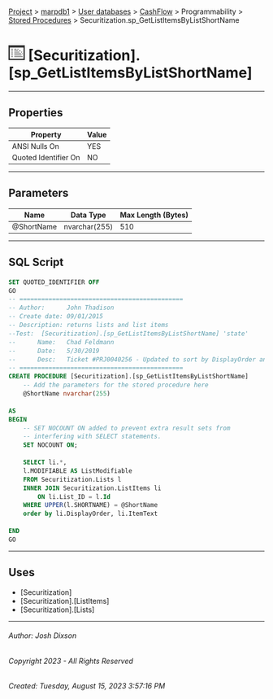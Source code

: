 #### 

[Project](../../../../../index.md) > [marpdb1](../../../../index.md) > [User databases](../../../index.md) > [CashFlow](../../index.md) > Programmability > [Stored Procedures](Stored_Procedures.md) > Securitization.sp_GetListItemsByListShortName

# ![Stored Procedures](../../../../../Images/StoredProcedure32.png) [Securitization].[sp_GetListItemsByListShortName]

---

## <a name="#properties"></a>Properties

| Property | Value |
|---|---|
| ANSI Nulls On | YES |
| Quoted Identifier On | NO |


---

## <a name="#parameters"></a>Parameters

| Name | Data Type | Max Length (Bytes) |
|---|---|---|
| @ShortName | nvarchar(255) | 510 |


---

## <a name="#sqlscript"></a>SQL Script

```sql
SET QUOTED_IDENTIFIER OFF
GO
-- =============================================
-- Author:		John Thadison
-- Create date: 09/01/2015
-- Description:	returns lists and list items
--Test:  [Securitization].[sp_GetListItemsByListShortName] 'state'
--		Name:	Chad Feldmann
--		Date:	5/30/2019
--		Desc:	Ticket #PRJ0040256 - Updated to sort by DisplayOrder and ItemText
-- =============================================
CREATE PROCEDURE [Securitization].[sp_GetListItemsByListShortName]
	-- Add the parameters for the stored procedure here
	@ShortName nvarchar(255)

AS
BEGIN
	-- SET NOCOUNT ON added to prevent extra result sets from
	-- interfering with SELECT statements.
	SET NOCOUNT ON;

	SELECT li.*,
	l.MODIFIABLE AS ListModifiable
	FROM Securitization.Lists l
	INNER JOIN Securitization.ListItems li 
		ON li.List_ID = l.Id
	WHERE UPPER(l.SHORTNAME) = @ShortName
	order by li.DisplayOrder, li.ItemText
	
END
GO

```


---

## <a name="#uses"></a>Uses

* [Securitization]
* [Securitization].[ListItems]
* [Securitization].[Lists]


---

###### Author:  Josh Dixson

###### Copyright 2023 - All Rights Reserved

###### Created: Tuesday, August 15, 2023 3:57:16 PM

